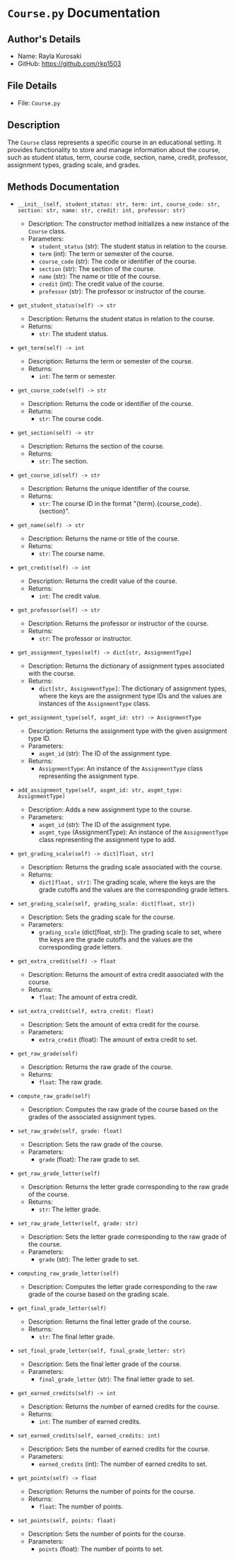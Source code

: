 # `Course.py` Documentation

## Author's Details
- Name: Rayla Kurosaki
- GitHub: https://github.com/rkp1503

## File Details
- File: `Course.py`

## Description
The `Course` class represents a specific course in an educational setting. It provides functionality to store and manage information about the course, such as student status, term, course code, section, name, credit, professor, assignment types, grading scale, and grades.

## Methods Documentation

- `__init__(self, student_status: str, term: int, course_code: str, section: str, name: str, credit: int, professor: str)`
  - Description: The constructor method initializes a new instance of the `Course` class.
  - Parameters:
    - `student_status` (str): The student status in relation to the course.
    - `term` (int): The term or semester of the course.
    - `course_code` (str): The code or identifier of the course.
    - `section` (str): The section of the course.
    - `name` (str): The name or title of the course.
    - `credit` (int): The credit value of the course.
    - `professor` (str): The professor or instructor of the course.

- `get_student_status(self) -> str`
  - Description: Returns the student status in relation to the course.
  - Returns:
    - `str`: The student status.

- `get_term(self) -> int`
  - Description: Returns the term or semester of the course.
  - Returns:
    - `int`: The term or semester.

- `get_course_code(self) -> str`
  - Description: Returns the code or identifier of the course.
  - Returns:
    - `str`: The course code.

- `get_section(self) -> str`
  - Description: Returns the section of the course.
  - Returns:
    - `str`: The section.

- `get_course_id(self) -> str`
  - Description: Returns the unique identifier of the course.
  - Returns:
    - `str`: The course ID in the format "{term}.{course_code}.{section}".

- `get_name(self) -> str`
  - Description: Returns the name or title of the course.
  - Returns:
    - `str`: The course name.

- `get_credit(self) -> int`
  - Description: Returns the credit value of the course.
  - Returns:
    - `int`: The credit value.

- `get_professor(self) -> str`
  - Description: Returns the professor or instructor of the course.
  - Returns:
    - `str`: The professor or instructor.

- `get_assignment_types(self) -> dict[str, AssignmentType]`
  - Description: Returns the dictionary of assignment types associated with the course.
  - Returns:
    - `dict[str, AssignmentType]`: The dictionary of assignment types, where the keys are the assignment type IDs and the values are instances of the `AssignmentType` class.

- `get_assignment_type(self, asgmt_id: str) -> AssignmentType`
  - Description: Returns the assignment type with the given assignment type ID.
  - Parameters:
    - `asgmt_id` (str): The ID of the assignment type.
  - Returns:
    - `AssignmentType`: An instance of the `AssignmentType` class representing the assignment type.

- `add_assignment_type(self, asgmt_id: str, asgmt_type: AssignmentType)`
  - Description: Adds a new assignment type to the course.
  - Parameters:
    - `asgmt_id` (str): The ID of the assignment type.
    - `asgmt_type` (AssignmentType): An instance of the `AssignmentType` class representing the assignment type to add.

- `get_grading_scale(self) -> dict[float, str]`
  - Description: Returns the grading scale associated with the course.
  - Returns:
    - `dict[float, str]`: The grading scale, where the keys are the grade cutoffs and the values are the corresponding grade letters.

- `set_grading_scale(self, grading_scale: dict[float, str])`
  - Description: Sets the grading scale for the course.
  - Parameters:
    - `grading_scale` (dict[float, str]): The grading scale to set, where the keys are the grade cutoffs and the values are the corresponding grade letters.

- `get_extra_credit(self) -> float`
  - Description: Returns the amount of extra credit associated with the course.
  - Returns:
    - `float`: The amount of extra credit.

- `set_extra_credit(self, extra_credit: float)`
  - Description: Sets the amount of extra credit for the course.
  - Parameters:
    - `extra_credit` (float): The amount of extra credit to set.

- `get_raw_grade(self)`
  - Description: Returns the raw grade of the course.
  - Returns:
    - `float`: The raw grade.

- `compute_raw_grade(self)`
  - Description: Computes the raw grade of the course based on the grades of the associated assignment types.

- `set_raw_grade(self, grade: float)`
  - Description: Sets the raw grade of the course.
  - Parameters:
    - `grade` (float): The raw grade to set.

- `get_raw_grade_letter(self)`
  - Description: Returns the letter grade corresponding to the raw grade of the course.
  - Returns:
    - `str`: The letter grade.

- `set_raw_grade_letter(self, grade: str)`
  - Description: Sets the letter grade corresponding to the raw grade of the course.
  - Parameters:
    - `grade` (str): The letter grade to set.

- `computing_raw_grade_letter(self)`
  - Description: Computes the letter grade corresponding to the raw grade of the course based on the grading scale.

- `get_final_grade_letter(self)`
  - Description: Returns the final letter grade of the course.
  - Returns:
    - `str`: The final letter grade.

- `set_final_grade_letter(self, final_grade_letter: str)`
  - Description: Sets the final letter grade of the course.
  - Parameters:
    - `final_grade_letter` (str): The final letter grade to set.

- `get_earned_credits(self) -> int`
  - Description: Returns the number of earned credits for the course.
  - Returns:
    - `int`: The number of earned credits.

- `set_earned_credits(self, earned_credits: int)`
  - Description: Sets the number of earned credits for the course.
  - Parameters:
    - `earned_credits` (int): The number of earned credits to set.

- `get_points(self) -> float`
  - Description: Returns the number of points for the course.
  - Returns:
    - `float`: The number of points.

- `set_points(self, points: float)`
  - Description: Sets the number of points for the course.
  - Parameters:
    - `points` (float): The number of points to set.
